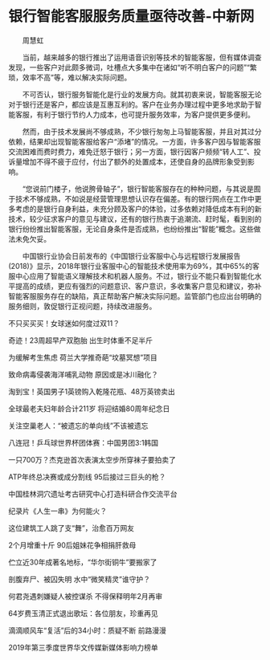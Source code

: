 # 银行智能客服服务质量亟待改善-中新网

　　周慧虹

　　当前，越来越多的银行推出了运用语音识别等技术的智能客服，但有媒体调查发现，一些客户对此颇多微词，吐槽点大多集中在诸如“听不明白客户的问题”“繁琐，效率不高”等，难以解决实际问题。

　　不可否认，银行服务智能化是行业的发展方向。就其初衷来说，智能客服无论对于银行还是客户，都应该是互惠互利的。客户在业务办理过程中更多地求助于智能客服，有利于银行节约人力成本，也可提升服务效率，为客户提供更多便利。

　　然而，由于技术发展尚不够成熟，不少银行匆匆上马智能客服，并且对其过分依赖，结果却出现智能客服给客户“添堵”的情况。一方面，许多客户因与智能客服交流困难而费时费力，难免迁怒于银行；另一方面，银行因客户频频“转人工”、投诉量增加不得不疲于应付，付出了额外的处置成本，还使自身的品牌形象受到影响。

　　“您说前门楼子，他说胯骨轴子”，银行智能客服存在的种种问题，与其说是囿于技术不够成熟，不如说是经营管理思想认识存在偏差。有的银行网点在工作中更多考虑的是银行自身利益，未充分顾及客户的体验，过多依赖对降低成本有利的新技术，较少征求客户的意见与建议，还有的银行热衷于追潮流、赶时髦，看到别的银行纷纷推出智能客服，无论自身条件是否成熟，也纷纷推出“智能”概念。这些做法未免欠妥。

　　中国银行业协会日前发布的《中国银行业客服中心与远程银行发展报告(2018)》显示，2018年银行业客服中心的智能技术使用率为69%，其中65%的客服中心应用了智能语义理解技术和机器人服务。不过，银行业不能只看到智能化水平提高的成绩，更应有强烈的问题意识、客户意识，多收集客户意见和建议，弥补智能客服服务存在的缺陷，真正帮助客户解决实际问题。监管部门也应出台明确的服务细则，敦促银行正视问题，持续改进服务。

不只买买买！女球迷如何度过双11？

奇迹！23周超早产双胞胎 出生时体重不足半斤

为缓解考生焦虑 荷兰大学推奇葩“坟墓冥想”项目

致命病毒侵袭海洋哺乳动物 原因或是冰川融化？

淘到宝！英国男子1英镑购入乾隆花瓶、48万英镑卖出

全球最老夫妇年龄合计211岁 将迎结婚80周年纪念日

关注空巢老人：“被遗忘的单向线”不该被遗忘

八连冠！乒乓球世界杯团体赛：中国男团3:1韩国

一只700万？杰克逊首次表演太空步所穿袜子要拍卖了

ATP年终总决赛或成分割线 95后接过三巨头的枪？

中国桂林洞穴遗址考古研究中心打造科研合作交流平台

纪录片《人生一串》为何能火？ 

这位建筑工人跳了支“舞”，治愈百万网友

2个月增重十斤 90后姐妹花争相捐肝救母

伫立近30年成著名地标，“华尔街铜牛”要搬家了

剖腹弃尸、被囚失明 水中“微笑精灵”谁守护？

何君尧遇刺嫌疑人被控谋杀 不得保释明年2月再审

64岁费玉清正式退出歌坛：各位朋友，珍重再见

滴滴顺风车“复活”后的34小时：质疑不断 前路漫漫

2019年第三季度世界华文传媒新媒体影响力榜单
